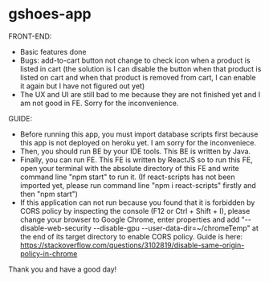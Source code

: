 # gshoes-app

FRONT-END:
+ Basic features done
+ Bugs: add-to-cart button not change to check icon when a product is listed in cart (the solution is I can disable the button when that product is listed on cart and when that product is removed from cart, I can enable it again but I have not figured out yet)
+ The UX and UI are still bad to me because they are not finished yet and I am not good in FE. Sorry for the inconvenience.

GUIDE:

+ Before running this app, you must import database scripts first because this app is not deployed on heroku yet. I am sorry for the inconveniece.
+ Then, you should run BE by your IDE tools. This BE is written by Java.
+ Finally, you can run FE. This FE is written by ReactJS so to run this FE, open your terminal with the absolute directory of this FE and write command line "npm start" to run it. (If react-scripts has not been imported yet, please run command line "npm i react-scripts" firstly and then "npm start")
+ If this application can not run because you found that it is forbidden by CORS policy by inspecting the console (F12 or Ctrl + Shift + I), please change your browser to Google Chrome, enter properties and add "--disable-web-security --disable-gpu --user-data-dir=~/chromeTemp" at the end of its target directory to enable CORS policy. Guide is here: https://stackoverflow.com/questions/3102819/disable-same-origin-policy-in-chrome

Thank you and have a good day!
